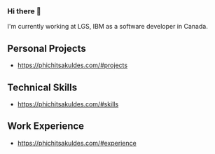 ### Hi there 👋

I'm currently working at LGS, IBM as a software developer in Canada.

## Personal Projects

- https://phichitsakuldes.com/#projects

## Technical Skills

- https://phichitsakuldes.com/#skills

## Work Experience

- https://phichitsakuldes.com/#experience

<!--
**nutphi/nutphi** is a ✨ _special_ ✨ repository because its `README.md` (this file) appears on your GitHub profile.

Here are some ideas to get you started:

- 🔭 I’m currently working on ...
- 🌱 I’m currently learning ...
- 👯 I’m looking to collaborate on ...
- 🤔 I’m looking for help with ...
- 💬 Ask me about ...
- 📫 How to reach me: ...
- 😄 Pronouns: ...
- ⚡ Fun fact: ...
-->
